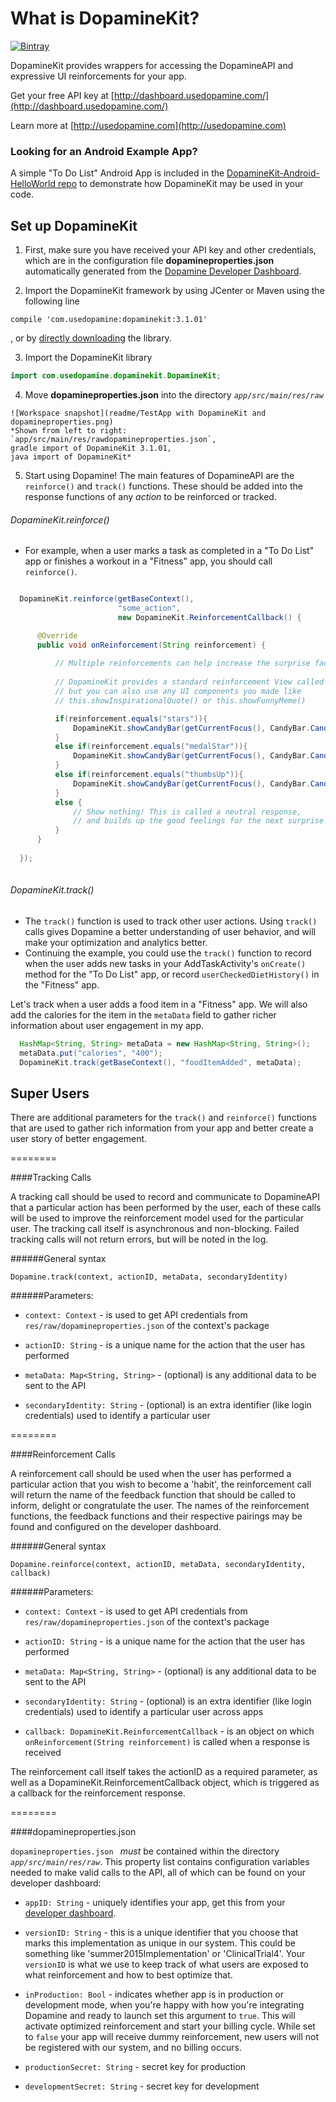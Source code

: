 # What is DopamineKit?

[![Bintray](https://img.shields.io/bintray/v/cuddergambino/maven/dopaminekit.svg?maxAge=2592000?style=plastic)]()


DopamineKit provides wrappers for accessing the DopamineAPI and expressive UI reinforcements for your app.

Get your free API key at [http://dashboard.usedopamine.com/](http://dashboard.usedopamine.com/)

Learn more at [http://usedopamine.com](http://usedopamine.com)

### Looking for an Android Example App?

A simple "To Do List" Android App is included in the [DopamineKit-Android-HelloWorld repo](https://github.com/DopamineLabs/DopamineKit-Android-HelloWorld) to demonstrate how DopamineKit may be used in your code.

## Set up DopamineKit

  1. First, make sure you have received your API key and other credentials, which are in the configuration file __dopamineproperties.json__ automatically generated from the [Dopamine Developer Dashboard](http://dashboard.usedopamine.com). 

  2. Import the DopamineKit framework by using JCenter or Maven using the following line

  ```
  compile 'com.usedopamine:dopaminekit:3.1.01'
  ```
  , or by [directly downloading](
https://github.com/DopamineLabs/DopamineKit-Android-binary/) the library.

  3. Import the DopamineKit library

  ```java
  import com.usedopamine.dopaminekit.DopamineKit;
  ```
    
  4. Move __dopamineproperties.json__ into the directory _`app/src/main/res/raw`_

    ![Workspace snapshot](readme/TestApp with DopamineKit and dopamineproperties.png)
    *Shown from left to right: 
    `app/src/main/res/rawdopamineproperties.json`, 
    gradle import of DopamineKit 3.1.01, 
    java import of DopamineKit*
  
  5. Start using Dopamine! The main features of DopamineAPI are the `reinforce()` and `track()` functions. These should be added into the response functions of any _action_ to be reinforced or tracked.
  

###### DopamineKit.reinforce()

  -  For example, when a user marks a task as completed in a "To Do List" app or finishes a workout in a "Fitness" app, you should call `reinforce()`.

  ```java

    DopamineKit.reinforce(getBaseContext(), 
                          "some_action", 
                          new DopamineKit.ReinforcementCallback() {

        @Override
        public void onReinforcement(String reinforcement) {
                                        
            // Multiple reinforcements can help increase the surprise factor!
            
            // DopamineKit provides a standard reinforcement View called Candybar
            // but you can also use any UI components you made like
            // this.showInspirationalQuote() or this.showFunnyMeme()

            if(reinforcement.equals("stars")){
                DopamineKit.showCandyBar(getCurrentFocus(), CandyBar.Candy.STARS, "Out of this world!", Color.parseColor("#ffcc00"), CandyBar.LENGTH_SHORT);
            }
            else if(reinforcement.equals("medalStar")){
                DopamineKit.showCandyBar(getCurrentFocus(), CandyBar.Candy.MEDALSTAR, "Great job!", Color.parseColor("#339933"), CandyBar.LENGTH_SHORT);
            }
            else if(reinforcement.equals("thumbsUp")){
                DopamineKit.showCandyBar(getCurrentFocus(), CandyBar.Candy.THUMBSUP, "You go!", Color.parseColor("#336699"), CandyBar.LENGTH_SHORT);
            }
            else {
                // Show nothing! This is called a neutral response, 
                // and builds up the good feelings for the next surprise!
            }
        }
                                        
    });
                      
  ```  

###### DopamineKit.track()

  - The `track()` function is used to track other user actions. Using `track()` calls gives Dopamine a better understanding of user behavior, and will make your optimization and analytics better. 
  - Continuing the example, you could use the `track()` function to record when the user adds new tasks in your AddTaskActivity's `onCreate()` method for the  "To Do List" app, or  record `userCheckedDietHistory()` in the "Fitness" app.

  
  Let's track when a user adds a food item in a "Fitness" app. We will also add the calories for the item in the `metaData` field to gather richer information about user engagement in my app.
  
  ```java
    HashMap<String, String> metaData = new HashMap<String, String>();
    metaData.put("calories", "400");
    DopamineKit.track(getBaseContext(), "foodItemAdded", metaData);
   ```

  
  
## Super Users

There are additional parameters for the `track()` and `reinforce()` functions that are used to gather rich information from your app and better create a user story of better engagement.

========

####Tracking Calls

A tracking call should be used to record and communicate to DopamineAPI that a particular action has been performed by the user, each of these calls will be used to improve the reinforcement model used for the particular user. The tracking call itself is asynchronous and non-blocking. Failed tracking calls will not return errors, but will be noted in the log.

######General syntax

```
Dopamine.track(context, actionID, metaData, secondaryIdentity)
```

######Parameters:

 - `context: Context` - is used to get API credentials from `res/raw/dopamineproperties.json` of the context's package
 
 - `actionID: String` - is a unique name for the action that the user has performed

 - `metaData: Map<String, String>` - (optional) is any additional data to be sent to the API

 - `secondaryIdentity: String` - (optional) is an extra identifier (like login credentials) used to identify a particular user

========

####Reinforcement Calls

A reinforcement call should be used when the user has performed a particular action that you wish to become a 'habit', the reinforcement call will return the name of the feedback function that should be called to inform, delight or congratulate the user. The names of the reinforcement functions, the feedback functions and their respective pairings may be found and configured on the developer dashboard.

######General syntax

```
Dopamine.reinforce(context, actionID, metaData, secondaryIdentity, callback)
```

######Parameters:

 - `context: Context` - is used to get API credentials from `res/raw/dopamineproperties.json` of the context's package
 
 - `actionID: String` - is a unique name for the action that the user has performed

 - `metaData: Map<String, String>` - (optional) is any additional data to be sent to the API

 - `secondaryIdentity: String` - (optional) is an extra identifier (like login credentials) used to identify a particular user across apps

 - `callback: DopamineKit.ReinforcementCallback` - is an object on which `onReinforcement(String reinforcement)` is called when a response is received

The reinforcement call itself takes the actionID as a required parameter, as well as a DopamineKit.ReinforcementCallback object, which is triggered as a callback for the reinforcement response.

========

####dopamineproperties.json

`dopamineproperties.json ` _must_ be contained within the directory _`app/src/main/res/raw`_. This property list contains configuration variables needed to make valid calls to the API, all of which can be found on your developer dashboard:

 - `appID: String` - uniquely identifies your app, get this from your [developer dashboard](http://dev.usedopamine.com).

 - `versionID: String` -  this is a unique identifier that you choose that marks this implementation as unique in our system. This could be something like 'summer2015Implementation' or 'ClinicalTrial4'. Your `versionID` is what we use to keep track of what users are exposed to what reinforcement and how to best optimize that.

 - `inProduction: Bool` - indicates whether app is in production or development mode, when you're happy with how you're integrating Dopamine and ready to launch set this argument to `true`. This will activate optimized reinforcement and start your billing cycle. While set to `false` your app will receive dummy reinforcement, new users will not be registered with our system, and no billing occurs.

 - `productionSecret: String` - secret key for production

 - `developmentSecret: String` - secret key for development
